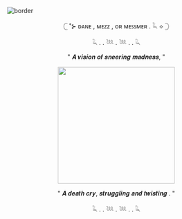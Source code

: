 ![border](https://i.postimg.cc/sfbLMk4C/Untitled63-20241123003453.png)
<p align="center"> 𓊆 ˚⊱ ᴅᴀɴᴇ , ᴍᴇᴢᴢ , ᴏʀ ᴍᴇꜱꜱᴍᴇʀ . 𓆗 ⟡ 𓊇
<p align="center"> 𓆗 . .  𓆙 . 𓆙 . . 𓆗
<p align="center"> " 𝑨 𝒗𝒊𝒔𝒊𝒐𝒏 𝒐𝒇 𝒔𝒏𝒆𝒆𝒓𝒊𝒏𝒈 𝒎𝒂𝒅𝒏𝒆𝒔𝒔, "
<p align="center">
  <img src="https://i.postimg.cc/xTWZf2xh/Untitled65-20241123014704.png" width="270"/>
</p>
<p align="center">  " 𝑨 𝒅𝒆𝒂𝒕𝒉 𝒄𝒓𝒚, 𝒔𝒕𝒓𝒖𝒈𝒈𝒍𝒊𝒏𝒈 𝒂𝒏𝒅 𝒕𝒘𝒊𝒔𝒕𝒊𝒏𝒈 . " 
<p align="center"> 𓆗 . .  𓆙 . 𓆙 . . 𓆗 
